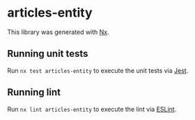 # articles-entity

This library was generated with [Nx](https://nx.dev).

## Running unit tests

Run `nx test articles-entity` to execute the unit tests via [Jest](https://jestjs.io).

## Running lint

Run `nx lint articles-entity` to execute the lint via [ESLint](https://eslint.org/).
